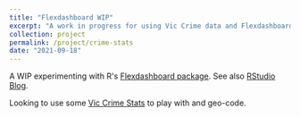 ```yaml
---
title: "Flexdashboard WIP"
excerpt: "A work in progress for using Vic Crime data and Flexdashboard"
collection: project
permalink: /project/crime-stats
date: "2021-09-18"
---
```


A WIP experimenting with R's [Flexdashboard package](https://pkgs.rstudio.com/flexdashboard). See also [RStudio Blog](https://blog.rstudio.com/2016/05/17/flexdashboard-easy-interactive-dashboards-for-r/).

Looking to use some [Vic Crime Stats](https://www.crimestatistics.vic.gov.au/) to play with and geo-code.

<br>

